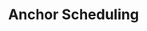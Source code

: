 ---
title: Anchor Scheduling
permalink: /replication/replication-scheduling/anchor-scheduling
keywords: replicate, replication, replication frequency, frequency, scheduling, schedule, interval, change replication time, anchor scheduling, anchor
layout: general

summary: "Anchor Scheduling is a type of replication scheduling that 'anchors' the start time of extraction jobs to a time you select. This allows you to establish predictable replication and ensure that your downstream processes run as scheduled with the most up-to-date data."

key: "anchor-scheduling"
method: true
content-type: "replication-scheduling"
toc: true
weight: 3

intro: |
  {{ page.summary }}

  In this guide, we'll cover:

  {% for section in page.sections %}
  - [{{ section.summary }}](#{{ section.anchor }})
  {% endfor %}

example-formatting: |
  {% assign schedule-examples = site.data.taps.extraction.replication-scheduling.anchor-scheduling.examples | where:"name",subsection.type %}

  {% for schedule-example in schedule-examples %}
  {{ schedule-example.description }}

  - **Current date and time**: {{ schedule-example.current-date-time }}
  - **Replication Frequency**: {{ schedule-example.replication-frequency }}
  - **Anchor Time**: {{ schedule-example.anchor-time }}

  Based on these settings, Stitch will kick off a replication job **{{ schedule-example.schedule-summary }}**. The schedule for this integration would look like this:

  <table class="attribute-list">
  <tr>
  <td align="right"><strong>Job #</strong></td>
  <td><strong>Start Time (EST)</strong></td>
  <td><strong>Start Time (UTC)</strong></td>
  {% if schedule-example.name == "long-running-skipped-job" %}
  <td><strong>End Time (EST)</strong></td>
  <td><strong>Duration</strong></td>
  {% endif %}
  </tr>
  {% for job in schedule-example.jobs %}
  <tr>
  <td align="right">{{ job.number }}</td>
  <td> {{ job.start-est }}</td>
  <td>{{ job.start-utc }}</td>
  {% if schedule-example.name == "long-running-skipped-job" %}
  <td>{{ job.end-est }}</td>
  <td>{{ job.duration }}</td>
  {% endif %}
  </tr>
  {% endfor %}
  </table>
  {% endfor %}

sections:
  - title: "Anchor Scheduling availability"
    anchor: "anchor-scheduling-availability"
    summary: "Anchor Scheduling availability"
    content: |
      Anchor Scheduling is currently supported only for Singer-backed database and SaaS integrations.

      As integrations are converted to Singer taps, this feature will be made available.
  - title: "How Anchor Scheduling works"
    anchor: "how-anchor-scheduling-works"
    summary: "How Anchor Scheduling works"
    content: |
      Anchor scheduling uses an Anchor Time in conjunction with a [Replication Frequency]({{ link.replication.rep-frequency | prepend: site.baseurl }}) to create a replication schedule.

      As scheduling affects the time a replication job starts - not the time to loaded data - you should factor in time for loading the data when setting an Anchor Time. To get an idea of your integration's average loading times, use the [Loading Reports]({{ link.replication.loading-reports | prepend: site.baseurl }}).

      To use anchor scheduling, you'll need to:

      - **Select a Replication Frequency** greater than an hour. One hour is the minimum frequency required to use anchor scheduling, as using an anchor time with a frequency less than an hour won't affect an integration's replication schedule.
      - **Define an Anchor Time**. An Anchor Time is the time that the Replication Frequency is "anchored" to, which Stitch will use to create a replication schedule. Selecting an Anchor Time is only required when using anchor scheduling.

      When you select an Anchor Time, Stitch will use it and your selected Replication Frequency to create a replication schedule for the integration.

    subsections:
      - title: "Initial (historical) replication jobs"
        anchor: "initial-replication-jobs"
        content: |
          After you define and save the integration, based on the selected Anchor Time, an initial replication job will kick off at the next recurrence of the Replication Frequency.

          Refer to the [examples in the next section](#examples) for more detail.

          **Note**: If the Anchor Time you select has already passed for the day, an initial job may not immediately begin. In this case, you can [manually start a job]({{ link.replication.start-stop-extraction | prepend: site.baseurl }}).

      - title: "Ongoing replication jobs"
        anchor: "ongoing-replication-jobs"
        content: |
          Ongoing replication jobs will be scheduled based on the selected Anchor Time and Replication Frequency.

          If a job runs over into the next recurrence of the selected Replication Frequency, it will be skipped. Jobs will resume at the next Replication Frequency interval.

          Refer to [this example](#long-running-skipped-job) for more detail.

  - title: "Example schedules using Anchor Scheduling"
    anchor: "examples"
    summary: "Some example schedules using Anchor Scheduling"
    content: |
      {% for subsection in section.subsections %}
      - [{{ subsection.title }}](#{{ subsection.anchor }})
      {% endfor %}
    subsections:
      - title: "Example 1: Schedule using a 6 hour Replication Frequency"
        anchor: "6-hour-replication-frequency"
        type: "six-hour"
        content: |
          {{ page.example-formatting | flatify }}

      - title: "Example 2: Schedule with delayed initial job"
        anchor: "24-hour-replication-frequency"
        type: "twenty-four-hour"
        content: |
          {{ page.example-formatting | flatify }}

          Because the Anchor Time in thi example had already passed for the current day, the initial replication job for the integration didn't start immediately. To start a replication job sooner, you can [manually kick off a job]({{ link.replication.start-stop-extraction | prepend: site.baseurl }}).

      - title: "Example 3: Long-running and skipped jobs"
        anchor: "long-running-skipped-job"
        type: "long-running-skipped-job"
        content: |
          {{ page.example-formatting | flatify }}

          In this example, the job that would have been scheduled for `May 1 04:30:00` was skipped because Job 2 took longer than the Replication Frequency (1 hour/60 minutes) to complete. Replication then resumed on the next recurrence of the Replication Frequency, which was at `May 1 05:30:00`.

          **Note**: Stitch doesn't currently send or display notifications when a job is skipped.

  - title: "Create an anchored schedule for an integration"
    anchor: "create-schedule"
    summary: "How to create an anchored schedule for an integration"
    content: |
      You can create an Anchored Schedule in an integration's **Settings** page. 

      1. To access this page, click the integration from the {{ app.page-names.dashboard }} and then click the {{ app.buttons.update-int-settings }} tab.
      2. In the **Replication Frequency** section, uncheck the **Use integration default** checkbox.
      3. Using the slider, select the Replication Frequency interval you want the schedule to use. **Note**: The Replication Frequency must be **1 hour or greater** to use Anchor Scheduling.
      4. In the **Anchor time** dropdown, select the anchor time you want the schedule to use. Stitch will display a sample schedule at the bottom of the section, which will update as you change the Replication Frequency or anchor time:

         ![]({{ site.baseurl }}/images/replication/scheduling-create-anchored-schedule.gif)
      5. When finished, click the {{ app.buttons.save-int-settings }} button.
---